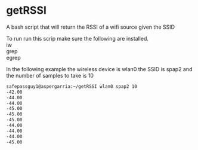 # getRSSI
A bash script that will return the RSSI of a wifi source given the SSID

To run run this scrip make sure the following are installed.<br>
iw<br>
grep<br>
egrep<br>

In the following example the wireless device is  wlan0 the SSID is spap2 and the number of samples to take is 10

```bash
safepassguy1@aspergarria:~/getRSSI wlan0 spap2 10
-42.00
-44.00
-44.00
-45.00
-45.00
-45.00
-44.00
-44.00
-44.00
-45.00
```
